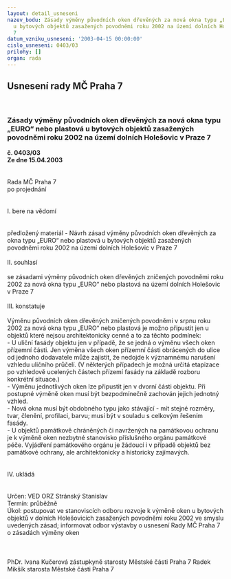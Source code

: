 ```yaml
---
layout: detail_usneseni
nazev_bodu: Zásady výměny původních oken dřevěných za nová okna typu „EURO“ nebo plastová
  u bytových objektů zasažených povodněmi roku 2002 na území dolních Holešovic v Praze
  7
datum_vzniku_usneseni: '2003-04-15 00:00:00'
cislo_usneseni: 0403/03
prilohy: []
organ: rada
---
```

<div id="ucUsn_pList" class="usn">
	<span><h2>Usnesení rady MČ Praha 7 </h2>
<br></span><div class="standBody">
<span><h3>Zásady výměny původních oken dřevěných za nová okna typu „EURO“ nebo plastová u bytových objektů zasažených povodněmi roku 2002 na území dolních Holešovic v Praze 7</h3></span><div class="center">
		<strong>č. 0403/03</strong><br>
	</div>
<div class="center">
		<strong>Ze dne 15.04.2003</strong><br><br>
	</div>
<br>Rada MČ Praha 7<br>po projednání<br><br><br>I.	bere na vědomí<br><br> <br>předložený materiál - Návrh zásad výměny původních oken dřevěných za okna typu „EURO“ nebo plastová u bytových objektů zasažených povodněmi roku 2002 na území dolních Holešovic v Praze 7<br><br>II.  souhlasí <br><br>se zásadami výměny původních oken dřevěných zničených povodněmi roku 2002  za nová okna typu „EURO“ nebo plastová na území dolních Holešovic v Praze 7<br><br>III. konstatuje<br><br>Výměnu původních oken dřevěných zničených povodněmi v srpnu roku 2002 za nová okna typu „EURO“ nebo plastová je možno připustit jen u objektů které nejsou architektonicky cenné a to za těchto podmínek:<br>- U uliční fasády objektu jen v případě, že se jedná o výměnu všech oken přízemní části. Jen výměna všech oken přízemní části obrácených do ulice od jednoho dodavatele může zajistit, že nedojde k  významnému narušení vzhledu uličního průčelí. (V některých případech je možná určitá etapizace po vzhledově ucelených částech přízemí fasády na základě rozboru konkrétní situace.)<br>- Výměnu jednotlivých oken lze připustit jen v dvorní části objektu. Při postupné výměně oken musí být bezpodmínečně zachován jejich jednotný vzhled. <br>- Nová okna musí být obdobného typu jako stávající - mít stejné rozměry, tvar, členění, profilaci, barvu; musí být v souladu s celkovým řešením fasády.<br>- U objektů památkově chráněných či navržených na památkovou ochranu je k výměně oken  nezbytné stanovisko příslušného orgánu památkové péče. Vyjádření památkového orgánu je žádoucí i v případě objektů bez památkové ochrany, ale architektonicky a historicky zajímavých.<br><br><br>IV. ukládá <br><br> <br>Určen:	VED ORZ  Stránský Stanislav<br>Termín: průběžně<br>Úkol:	postupovat ve stanoviscích odboru rozvoje k výměně oken u bytových objektů v dolních Holešovicích zasažených povodněmi roku 2002 ve smyslu uvedených zásad;  informovat odbor výstavby o usnesení Rady MČ Praha 7 o zásadách výměny oken <br> <br> <br>	<br>PhDr. Ivana Kučerová zástupkyně starosty Městské části Praha 7	 Radek Mikšík starosta Městské části Praha 7<br>	<br><br>
</div>
</div>